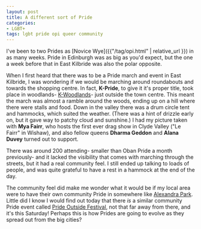 ```yaml
---
layout: post
title: A different sort of Pride
categories:
- LGBT+
tags: lgbt pride opi queer community
---
```


I've been to two Prides as [Novice Wye]({{"/tag/opi.html" | relative_url }}) in as many weeks. Pride in Edinburgh was as big as you'd expect, but the one a week before that in East Kilbride was also the polar opposite. <!--more-->

When I first heard that there was to be a Pride march and event in East Kilbride, I was wondering if  we would be marching around roundabouts and towards the shopping centre. In fact, **K-Pride**, to give it it's proper title, took place in woodlands- [K-Woodlands](https://www.facebook.com/KWoodlandsEKCT/)- just outside the town centre. This meant the march was almost a ramble around the woods, ending up on a hill where there were stalls and food. Down in the valley there was a drum circle tent and hammocks, which suited the weather. (There was a hint of drizzle early on, but it gave way to patchy cloud and sunshine.)  I had my picture taken with **Mya Fairr**, who hosts the first ever drag show in Clyde Valley ("Le Fairr" in Wishaw), and also fellow queens **Dharma Geddon** and **Alana Duvey** turned out to support.

There was around 200 attending- smaller than Oban Pride a month previously- and it lacked the visibility that comes with marching through the streets, but it had a real community feel. I still ended up talking to loads of people, and was quite grateful to have a rest in a hammock at the end of the day.

The community feel did make me wonder what it would be if my local area were to have their own community Pride in somewhere like [Alexandra Park](https://en.wikipedia.org/wiki/Alexandra_Park,_Glasgow). Little did I know I would find out today that there *is* a similar community Pride event called [Pride Outside Festival](https://www.facebook.com/events/2486106714741750/), not that far away from there, and it's this Saturday! Perhaps this is how Prides are going to evolve as they spread out from the big cities?
